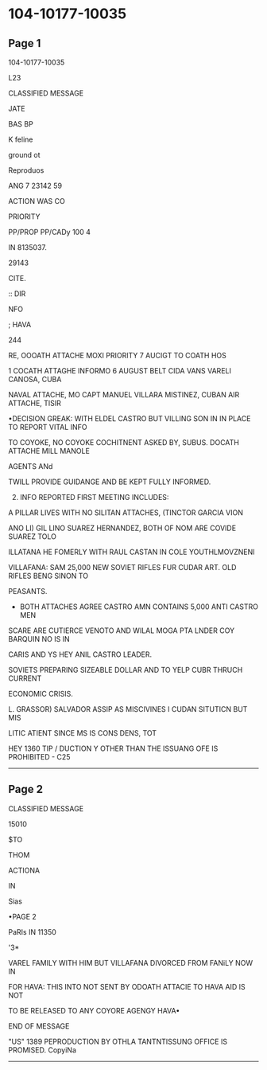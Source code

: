 # 104-10177-10035

## Page 1

104-10177-10035

L23

CLASSIFIED MESSAGE

JATE

BAS BP

K feline

ground ot

Reproduos

ANG 7 23142 59

ACTION WAS CO

PRIORITY

PP/PROP PP/CADy 100 4

IN 8135037.

29143

CITE.

:: DIR

NFO

; HAVA

244

RE, OOOATH ATTACHE MOXI PRIORITY 7 AUCIGT TO COATH HOS

1 COCATH ATTAGHE INFORMO 6 AUGUST BELT CIDA VANS VARELI CANOSA, CUBA

NAVAL ATTACHE, MO CAPT MANUEL VILLARA MISTINEZ, CUBAN AIR ATTACHE, TISIR

•DECISION GREAK: WITH ELDEL CASTRO BUT VILLING SON IN IN PLACE TO REPORT VITAL INFO

TO COYOKE, NO COYOKE COCHITNENT ASKED BY, SUBUS. DOCATH ATTACHE MILL MANOLE

AGENTS ANd

TWILL PROVIDE GUIDANGE AND BE KEPT FULLY INFORMED.

2. INFO REPORTED FIRST MEETING INCLUDES:

A PILLAR LIVES WITH NO SILITAN ATTACHES, (TINCTOR GARCIA VION

ANO LI) GIL LINO SUAREZ HERNANDEZ, BOTH OF NOM ARE COVIDE SUAREZ TOLO

ILLATANA HE FOMERLY WITH RAUL CASTAN IN COLE YOUTHLMOVZNENI

VILLAFANA: SAM 25,000 NEW SOVIET RIFLES FUR CUDAR ART. OLD RIFLES BENG SINON TO

PEASANTS.

- BOTH ATTACHES AGREE CASTRO AMN CONTAINS 5,000 ANTI CASTRO MEN

SCARE ARE CUTIERCE VENOTO AND WILAL MOGA PTA LNDER COY BARQUIN NO IS IN

CARIS AND YS HEY ANIL CASTRO LEADER.

SOVIETS PREPARING SIZEABLE DOLLAR AND TO YELP CUBR THRUCH CURRENT

ECONOMIC CRISIS.

L. GRASSOR) SALVADOR ASSIP AS MISCIVINES I CUDAN SITUTICN BUT MIS

LITIC ATIENT SINCE MS IS CONS DENS, TOT

HEY 1360 TIP / DUCTION Y OTHER THAN THE ISSUANG OFE IS PROHIBITED - C25

---

## Page 2

CLASSIFIED MESSAGE

15010

$TO

THOM

ACTIONA

IN

Sias

•PAGE 2

PaRIs IN 11350

'3*

VAREL FAMILY WITH HIM BUT VILLAFANA DIVORCED FROM FANiLY NOW IN

FOR HAVA: THIS INTO NOT SENT BY ODOATH ATTACIE TO HAVA AID IS NOT

TO BE RELEASED TO ANY COYORE AGENGY HAVA•

END OF MESSAGE

"US" 1389 PEPRODUCTION BY OTHLA TANTNTISSUNG OFFICE IS PROMISED. CopyiNa

---

